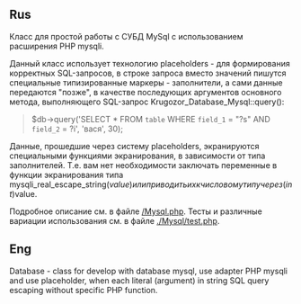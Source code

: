Rus
---

Класс для простой работы с СУБД MySql с использованием расширения PHP mysqli.

Данный класс использует технологию placeholders - для формирования корректных SQL-запросов, в строке запроса вместо значений пишутся специальные типизированные маркеры - заполнители, а сами данные передаются "позже", в качестве последующих аргументов основного метода, выполняющего SQL-запрос Krugozor_Database_Mysql::query():

> $db->query('SELECT * FROM `table` WHERE `field_1` = "?s" AND `field_2` = ?i', 'вася', 30);

Данные, прошедшие через систему placeholders, экранируются специальными функциями экранирования, в зависимости от типа заполнителей. Т.е. вам нет необходимости заключать переменные в функции экранирования типа mysqli_real_escape_string($value) или приводить их к числовому типу через (int)$value.

Подробное описание см. в файле <a href="https://github.com/Vasiliy-Makogon/Database/blob/master/Mysql.php">/Mysql.php</a>.
Тесты и различные вариации использования см. в файле <a href="https://github.com/Vasiliy-Makogon/Database/blob/master/Mysql/test.php">./Mysql/test.php</a>.

Eng
---

Database - class for develop with database mysql, use adapter PHP mysqli and use placeholder, when each literal (argument) in string SQL query escaping without specific PHP function.
